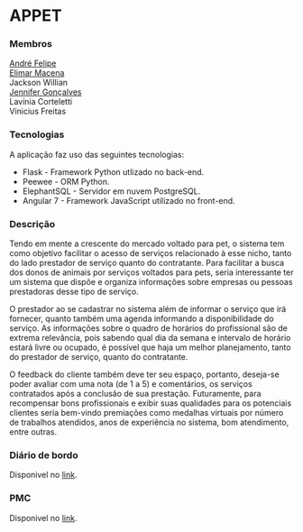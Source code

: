 # APPET

### Membros
[André Felipe](https://github.com/objetovazio)<br>
[Elimar Macena](https://github.com/elimarmacena)<br>
Jackson Willian<br>
[Jennifer Gonçalves](https://github.com/jennicg)<br>
Lavínia Corteletti<br>
Vinicius Freitas<br>

### Tecnologias
A aplicação faz uso das seguintes tecnologias:
* Flask - Framework Python utlizado no back-end.
* Peewee - ORM Python.
* ElephantSQL - Servidor em nuvem PostgreSQL.
* Angular 7 - Framework JavaScript utilizado no front-end.

### Descrição
Tendo em mente a crescente do mercado voltado para pet,  o sistema tem como objetivo facilitar o acesso de serviços relacionado à esse nicho, tanto do lado prestador de serviço quanto do contratante. Para facilitar a busca dos donos de animais por serviços voltados para pets, seria interessante ter um sistema que dispõe e organiza informações sobre empresas ou pessoas prestadoras desse tipo de serviço.

O prestador ao se cadastrar no sistema além de informar o serviço que irá fornecer, quanto também uma agenda informando a disponibilidade do serviço. As informações sobre o quadro de horários do profissional são de extrema relevância, pois sabendo qual dia da semana e intervalo de horário estará livre ou ocupado, é possível que haja um melhor planejamento, tanto do prestador de serviço, quanto do contratante.

O feedback do cliente também deve ter seu espaço, portanto, deseja-se poder avaliar com uma nota (de 1 a 5) e comentários, os serviços contratados após a conclusão de sua prestação. Futuramente, para recompensar bons profissionais e exibir suas qualidades para os potenciais clientes seria bem-vindo premiações como medalhas virtuais por número de trabalhos atendidos, anos de experiência no sistema, bom atendimento, entre outras.

### Diário de bordo
Disponivel no [link](https://docs.google.com/document/d/1MVYH5-1b3fXK6fe7tgVpnsW3LuPh4UKSqFxMpGxPlkY/edit?usp=sharing).

### PMC
Disponivel no [link](https://docs.google.com/spreadsheets/d/1KR7TdsCXbvCLtQgdvFrAiOKe6TqR2X25asrLdR7QSQ8/edit?usp=sharing).
